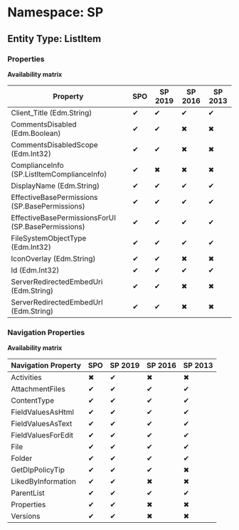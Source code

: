 # Namespace: SP

## Entity Type: ListItem

### Properties

**Availability matrix**

Property | SPO | SP 2019 | SP 2016 | SP 2013
----------|-----|---------|---------|--------
Client_Title (Edm.String) | ✔ | ✔ | ✔ | ✔
CommentsDisabled (Edm.Boolean) | ✔ | ✔ | ✖ | ✖
CommentsDisabledScope (Edm.Int32) | ✔ | ✔ | ✖ | ✖
ComplianceInfo (SP.ListItemComplianceInfo) | ✔ | ✖ | ✖ | ✖
DisplayName (Edm.String) | ✔ | ✔ | ✔ | ✔
EffectiveBasePermissions (SP.BasePermissions) | ✔ | ✔ | ✔ | ✔
EffectiveBasePermissionsForUI (SP.BasePermissions) | ✔ | ✔ | ✔ | ✔
FileSystemObjectType (Edm.Int32) | ✔ | ✔ | ✔ | ✔
IconOverlay (Edm.String) | ✔ | ✔ | ✖ | ✖
Id (Edm.Int32) | ✔ | ✔ | ✔ | ✔
ServerRedirectedEmbedUri (Edm.String) | ✔ | ✔ | ✖ | ✖
ServerRedirectedEmbedUrl (Edm.String) | ✔ | ✔ | ✖ | ✖

### Navigation Properties

**Availability matrix**

Navigation Property | SPO | SP 2019 | SP 2016 | SP 2013
----------|-----|---------|---------|--------
Activities | ✖ | ✔ | ✖ | ✖
AttachmentFiles | ✔ | ✔ | ✔ | ✔
ContentType | ✔ | ✔ | ✔ | ✔
FieldValuesAsHtml | ✔ | ✔ | ✔ | ✔
FieldValuesAsText | ✔ | ✔ | ✔ | ✔
FieldValuesForEdit | ✔ | ✔ | ✔ | ✔
File | ✔ | ✔ | ✔ | ✔
Folder | ✔ | ✔ | ✔ | ✔
GetDlpPolicyTip | ✔ | ✔ | ✔ | ✖
LikedByInformation | ✔ | ✔ | ✖ | ✖
ParentList | ✔ | ✔ | ✔ | ✔
Properties | ✔ | ✔ | ✖ | ✖
Versions | ✔ | ✔ | ✖ | ✖
